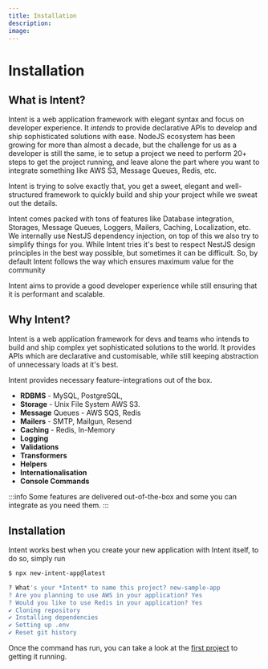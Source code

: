 ```yaml
---
title: Installation
description:
image:
---
```


# Installation

## What is Intent?

Intent is a web application framework with elegant syntax and focus on developer experience. 
It _intends_ to provide declarative APIs to develop and ship sophisticated solutions with ease. 
NodeJS ecosystem has been growing for more than almost a decade, but the challenge for us as a developer
is still the same, ie to setup a project we need to perform 20+ steps to get the project running, and leave alone the part
where you want to integrate something like AWS S3, Message Queues, Redis, etc.

Intent is trying to solve exactly that, you get a sweet, elegant and well-structured framework to quickly build and ship your project while we sweat out the details.

Intent comes packed with tons of features like Database integration, Storages, Message Queues, Loggers, Mailers, Caching, Localization, etc. We internally use NestJS dependency injection, on top of this we also try to simplify things for you.  While Intent tries it's best to respect NestJS design principles in the best way possible, but sometimes it can be difficult. So, by default Intent follows the way which ensures maximum value for the community

Intent aims to provide a good developer experience while still ensuring that it is performant and scalable.

## Why Intent?

Intent is a web application framework for devs and teams who intends to build and ship complex yet sophisticated solutions to the world. It provides APIs which are declarative and customisable, while still keeping abstraction of unnecessary loads at it's best.

Intent provides necessary feature-integrations out of the box.

- **RDBMS** - MySQL, PostgreSQL,
- **Storage** - Unix File System AWS S3.
- **Message** Queues - AWS SQS, Redis
- **Mailers** - SMTP, Mailgun, Resend
- **Caching** - Redis, In-Memory
- **Logging**
- **Validations**
- **Transformers**
- **Helpers**
- **Internationalisation**
- **Console Commands**

:::info
Some features are delivered out-of-the-box and some you can integrate as you need them.
:::

## Installation

Intent works best when you create your new application with Intent itself, to do so, simply run

```bash
$ npx new-intent-app@latest

? What's your *Intent* to name this project? new-sample-app
? Are you planning to use AWS in your application? Yes
? Would you like to use Redis in your application? Yes
✔ Cloning repository
✔ Installing dependencies
✔ Setting up .env
✔ Reset git history
```

Once the command has run, you can take a look at the [first project](./first-project.md) to getting it running.